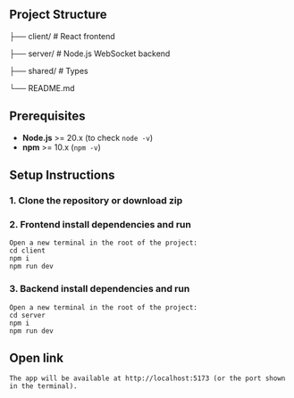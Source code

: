 
## Project Structure

├── client/ # React frontend

├── server/ # Node.js WebSocket backend

├── shared/ # Types

└── README.md


## Prerequisites

- **Node.js** >= 20.x (to check `node -v`)
- **npm** >= 10.x (`npm -v`)


## Setup Instructions

### 1. Clone the repository or download zip

### 2. Frontend install dependencies and run 
    Open a new terminal in the root of the project:
    cd client
    npm i
    npm run dev

### 3. Backend install dependencies and run 
    Open a new terminal in the root of the project:
    cd server
    npm i
    npm run dev

## Open link
    The app will be available at http://localhost:5173 (or the port shown in the terminal).


